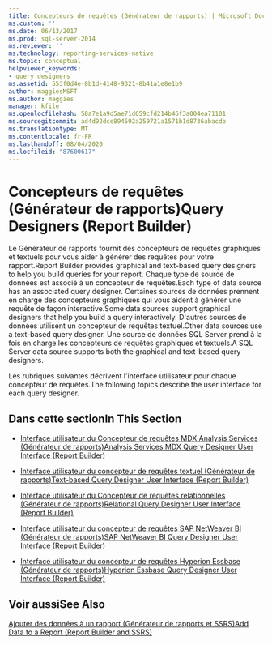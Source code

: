 ```yaml
---
title: Concepteurs de requêtes (Générateur de rapports) | Microsoft Docs
ms.custom: ''
ms.date: 06/13/2017
ms.prod: sql-server-2014
ms.reviewer: ''
ms.technology: reporting-services-native
ms.topic: conceptual
helpviewer_keywords:
- query designers
ms.assetid: 553f0d4e-8b1d-4148-9321-8b41a1e8e1b9
author: maggiesMSFT
ms.author: maggies
manager: kfile
ms.openlocfilehash: 58a7e1a9d5ae71d659cfd214b46f3a004ea71101
ms.sourcegitcommit: ad4d92dce894592a259721a1571b1d8736abacdb
ms.translationtype: MT
ms.contentlocale: fr-FR
ms.lasthandoff: 08/04/2020
ms.locfileid: "87600617"
---
```

# <a name="query-designers-report-builder"></a><span data-ttu-id="09970-102">Concepteurs de requêtes (Générateur de rapports)</span><span class="sxs-lookup"><span data-stu-id="09970-102">Query Designers (Report Builder)</span></span>
  <span data-ttu-id="09970-103">Le Générateur de rapports fournit des concepteurs de requêtes graphiques et textuels pour vous aider à générer des requêtes pour votre rapport.</span><span class="sxs-lookup"><span data-stu-id="09970-103">Report Builder provides graphical and text-based query designers to help you build queries for your report.</span></span> <span data-ttu-id="09970-104">Chaque type de source de données est associé à un concepteur de requêtes.</span><span class="sxs-lookup"><span data-stu-id="09970-104">Each type of data source has an associated query designer.</span></span> <span data-ttu-id="09970-105">Certaines sources de données prennent en charge des concepteurs graphiques qui vous aident à générer une requête de façon interactive.</span><span class="sxs-lookup"><span data-stu-id="09970-105">Some data sources support graphical designers that help you build a query interactively.</span></span> <span data-ttu-id="09970-106">D'autres sources de données utilisent un concepteur de requêtes textuel.</span><span class="sxs-lookup"><span data-stu-id="09970-106">Other data sources use a text-based query designer.</span></span> <span data-ttu-id="09970-107">Une source de données SQL Server prend à la fois en charge les concepteurs de requêtes graphiques et textuels.</span><span class="sxs-lookup"><span data-stu-id="09970-107">A SQL Server data source supports both the graphical and text-based query designers.</span></span>  
  
 <span data-ttu-id="09970-108">Les rubriques suivantes décrivent l'interface utilisateur pour chaque concepteur de requêtes.</span><span class="sxs-lookup"><span data-stu-id="09970-108">The following topics describe the user interface for each query designer.</span></span>  
  
## <a name="in-this-section"></a><span data-ttu-id="09970-109">Dans cette section</span><span class="sxs-lookup"><span data-stu-id="09970-109">In This Section</span></span>  
  
-   [<span data-ttu-id="09970-110">Interface utilisateur du Concepteur de requêtes MDX Analysis Services &#40;Générateur de rapports&#41;</span><span class="sxs-lookup"><span data-stu-id="09970-110">Analysis Services MDX Query Designer User Interface &#40;Report Builder&#41;</span></span>](../../2014/reporting-services/analysis-services-mdx-query-designer-user-interface-report-builder.md)  
  
-   [<span data-ttu-id="09970-111">Interface utilisateur du concepteur de requêtes textuel &#40;Générateur de rapports&#41;</span><span class="sxs-lookup"><span data-stu-id="09970-111">Text-based Query Designer User Interface &#40;Report Builder&#41;</span></span>](report-data/text-based-query-designer-user-interface-report-builder.md)  
  
-   [<span data-ttu-id="09970-112">Interface utilisateur du Concepteur de requêtes relationnelles &#40;Générateur de rapports&#41;</span><span class="sxs-lookup"><span data-stu-id="09970-112">Relational Query Designer User Interface &#40;Report Builder&#41;</span></span>](report-data/relational-query-designer-user-interface-report-builder.md)  
  
-   [<span data-ttu-id="09970-113">Interface utilisateur du concepteur de requêtes SAP NetWeaver BI &#40;Générateur de rapports&#41;</span><span class="sxs-lookup"><span data-stu-id="09970-113">SAP NetWeaver BI Query Designer User Interface &#40;Report Builder&#41;</span></span>](../../2014/reporting-services/sap-netweaver-bi-query-designer-user-interface-report-builder.md)  
  
-   [<span data-ttu-id="09970-114">Interface utilisateur du concepteur de requêtes Hyperion Essbase &#40;Générateur de rapports&#41;</span><span class="sxs-lookup"><span data-stu-id="09970-114">Hyperion Essbase Query Designer User Interface &#40;Report Builder&#41;</span></span>](../../2014/reporting-services/hyperion-essbase-query-designer-user-interface-report-builder.md)  
  
## <a name="see-also"></a><span data-ttu-id="09970-115">Voir aussi</span><span class="sxs-lookup"><span data-stu-id="09970-115">See Also</span></span>  
 [<span data-ttu-id="09970-116">Ajouter des données à un rapport &#40;Générateur de rapports et SSRS&#41;</span><span class="sxs-lookup"><span data-stu-id="09970-116">Add Data to a Report &#40;Report Builder and SSRS&#41;</span></span>](report-data/report-datasets-ssrs.md)  
  
  
